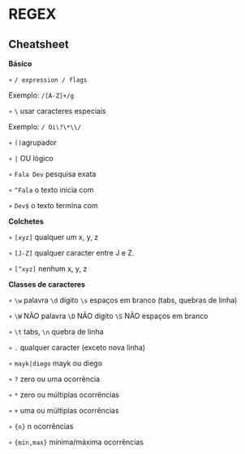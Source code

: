 # REGEX

  ## Cheatsheet

**Básico**

◦ `/ expression / flags`

Exemplo: `/[A-Z]+/g`

◦ `\` usar caracteres especiais

Exemplo: `/ Oi\?\*\\/` 

◦ `()`agrupador

◦ `|` OU lógico

◦ `Fala Dev` pesquisa exata

◦ `^Fala` o texto inicia com

◦ `Dev$` o texto termina com

**Colchetes**

◦ `[xyz]` qualquer um x, y, z

◦ `[J-Z]` qualquer caracter entre J e Z.

◦ `[^xyz]` nenhum x, y, z

**Classes de caracteres**

◦ `\w` palavra `\d` dígito `\s` espaços em branco (tabs, quebras de linha)

◦ `\W` NÃO palavra `\D` NÃO dígito `\S` NÃO espaços em branco

◦ `\t` tabs, `\n` quebra de linha

◦ `.` qualquer caracter (exceto nova linha)

◦ `mayk|diego` mayk ou diego

◦ `?` zero ou uma ocorrência

◦ `*` zero ou múltiplas ocorrências

◦ `+` uma ou múltiplas ocorrências

◦ `{n}` n ocorrências

◦ `{min,max}` mínima/máxima ocorrências